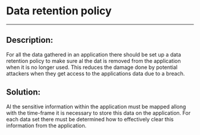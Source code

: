# Data retention policy
-------

## Description:

For all the data gathered in an application there should be set up a data retention policy
to make sure al the dat is removed from the application when it is no longer used. This reduces
the damage done by potential attackers when they get access to the applications data due to a breach.

## Solution:

Al the sensitive information within the application must be mapped allong with the 
time-frame it is necessary to store this data on the application. For each data set there
must be determined how to effectively clear this information from the application.

